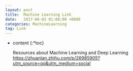 ```yaml
---
layout: post
title:  Machine Learning Link
date:   2017-06-03 01:08:00 +0800
categories: MachineLearning
tag: Link
---
```


* content
{:*toc}

	Resources about Machine Learning and Deep Learning
	https://zhuanlan.zhihu.com/p/26985905?utm_source=qq&utm_medium=social